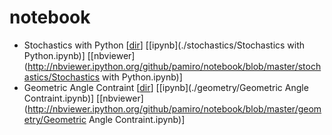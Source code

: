 # notebook

- Stochastics with Python [[dir](./stochastics)] [[ipynb](./stochastics/Stochastics with Python.ipynb)] [[nbviewer](http://nbviewer.ipython.org/github/pamiro/notebook/blob/master/stochastics/Stochastics with Python.ipynb)]
- Geometric Angle Contraint [[dir](./geometry)] [[ipynb](./geometry/Geometric Angle Contraint.ipynb)] [[nbviewer](http://nbviewer.ipython.org/github/pamiro/notebook/blob/master/geometry/Geometric Angle Contraint.ipynb)]


